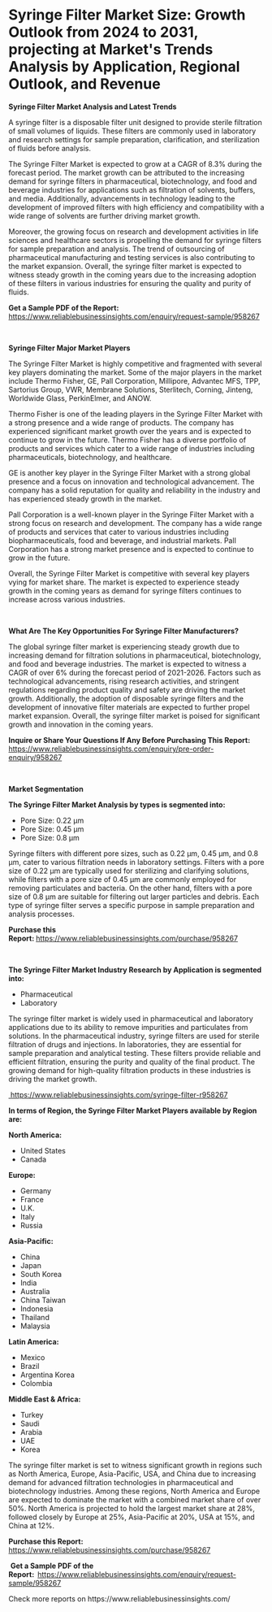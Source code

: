 <p><h1>Syringe Filter Market Size: Growth Outlook from 2024 to 2031, projecting at Market's Trends Analysis by Application, Regional Outlook, and Revenue</h1></p><p><strong>Syringe Filter Market Analysis and Latest Trends</strong></p>
<p><p>A syringe filter is a disposable filter unit designed to provide sterile filtration of small volumes of liquids. These filters are commonly used in laboratory and research settings for sample preparation, clarification, and sterilization of fluids before analysis.</p><p>The Syringe Filter Market is expected to grow at a CAGR of 8.3% during the forecast period. The market growth can be attributed to the increasing demand for syringe filters in pharmaceutical, biotechnology, and food and beverage industries for applications such as filtration of solvents, buffers, and media. Additionally, advancements in technology leading to the development of improved filters with high efficiency and compatibility with a wide range of solvents are further driving market growth.</p><p>Moreover, the growing focus on research and development activities in life sciences and healthcare sectors is propelling the demand for syringe filters for sample preparation and analysis. The trend of outsourcing of pharmaceutical manufacturing and testing services is also contributing to the market expansion. Overall, the syringe filter market is expected to witness steady growth in the coming years due to the increasing adoption of these filters in various industries for ensuring the quality and purity of fluids.</p></p>
<p><strong>Get a Sample PDF of the Report:&nbsp;</strong> <a href="https://www.reliablebusinessinsights.com/enquiry/request-sample/958267">https://www.reliablebusinessinsights.com/enquiry/request-sample/958267</a></p>
<p>&nbsp;</p>
<p><strong>Syringe Filter Major Market Players</strong></p>
<p><p>The Syringe Filter Market is highly competitive and fragmented with several key players dominating the market. Some of the major players in the market include Thermo Fisher, GE, Pall Corporation, Millipore, Advantec MFS, TPP, Sartorius Group, VWR, Membrane Solutions, Sterlitech, Corning, Jinteng, Worldwide Glass, PerkinElmer, and ANOW.</p><p>Thermo Fisher is one of the leading players in the Syringe Filter Market with a strong presence and a wide range of products. The company has experienced significant market growth over the years and is expected to continue to grow in the future. Thermo Fisher has a diverse portfolio of products and services which cater to a wide range of industries including pharmaceuticals, biotechnology, and healthcare.</p><p>GE is another key player in the Syringe Filter Market with a strong global presence and a focus on innovation and technological advancement. The company has a solid reputation for quality and reliability in the industry and has experienced steady growth in the market.</p><p>Pall Corporation is a well-known player in the Syringe Filter Market with a strong focus on research and development. The company has a wide range of products and services that cater to various industries including biopharmaceuticals, food and beverage, and industrial markets. Pall Corporation has a strong market presence and is expected to continue to grow in the future.</p><p>Overall, the Syringe Filter Market is competitive with several key players vying for market share. The market is expected to experience steady growth in the coming years as demand for syringe filters continues to increase across various industries.</p></p>
<p>&nbsp;</p>
<p><strong>What Are The Key Opportunities For Syringe Filter Manufacturers?</strong></p>
<p><p>The global syringe filter market is experiencing steady growth due to increasing demand for filtration solutions in pharmaceutical, biotechnology, and food and beverage industries. The market is expected to witness a CAGR of over 6% during the forecast period of 2021-2026. Factors such as technological advancements, rising research activities, and stringent regulations regarding product quality and safety are driving the market growth. Additionally, the adoption of disposable syringe filters and the development of innovative filter materials are expected to further propel market expansion. Overall, the syringe filter market is poised for significant growth and innovation in the coming years.</p></p>
<p><strong>Inquire or Share Your Questions If Any Before Purchasing This Report:</strong> <a href="https://www.reliablebusinessinsights.com/enquiry/pre-order-enquiry/958267">https://www.reliablebusinessinsights.com/enquiry/pre-order-enquiry/958267</a></p>
<p>&nbsp;</p>
<p><strong>Market Segmentation</strong></p>
<p><strong>The Syringe Filter Market Analysis by types is segmented into:</strong></p>
<p><ul><li>Pore Size: 0.22 μm</li><li>Pore Size: 0.45 μm</li><li>Pore Size: 0.8 μm</li></ul></p>
<p><p>Syringe filters with different pore sizes, such as 0.22 μm, 0.45 μm, and 0.8 μm, cater to various filtration needs in laboratory settings. Filters with a pore size of 0.22 μm are typically used for sterilizing and clarifying solutions, while filters with a pore size of 0.45 μm are commonly employed for removing particulates and bacteria. On the other hand, filters with a pore size of 0.8 μm are suitable for filtering out larger particles and debris. Each type of syringe filter serves a specific purpose in sample preparation and analysis processes.</p></p>
<p><strong>Purchase this Report:&nbsp;</strong><a href="https://www.reliablebusinessinsights.com/purchase/958267">https://www.reliablebusinessinsights.com/purchase/958267</a></p>
<p>&nbsp;</p>
<p><strong>The Syringe Filter Market Industry Research by Application is segmented into:</strong></p>
<p><ul><li>Pharmaceutical</li><li>Laboratory</li></ul></p>
<p><p>The syringe filter market is widely used in pharmaceutical and laboratory applications due to its ability to remove impurities and particulates from solutions. In the pharmaceutical industry, syringe filters are used for sterile filtration of drugs and injections. In laboratories, they are essential for sample preparation and analytical testing. These filters provide reliable and efficient filtration, ensuring the purity and quality of the final product. The growing demand for high-quality filtration products in these industries is driving the market growth.</p></p>
<p><a href="https://www.reliablebusinessinsights.com/syringe-filter-r958267">&nbsp;https://www.reliablebusinessinsights.com/syringe-filter-r958267</a></p>
<p><strong>In terms of Region, the Syringe Filter Market Players available by Region are:</strong></p>
<p>
    <p> <strong> North America: </strong>
        <ul>
            <li>United States</li>
            <li>Canada</li>
        </ul>
        </p> 
    <p> <strong> Europe: </strong>
        <ul>
            <li>Germany</li>
            <li>France</li>
            <li>U.K.</li>
            <li>Italy</li>
            <li>Russia</li>
        </ul>
        </p> 
    <p> <strong> Asia-Pacific: </strong>
        <ul>
            <li>China</li>
            <li>Japan</li>
            <li>South Korea</li>
            <li>India</li>
            <li>Australia</li>
            <li>China Taiwan</li>
            <li>Indonesia</li>
            <li>Thailand</li>
            <li>Malaysia</li>
        </ul>
        </p> 
    <p> <strong> Latin America: </strong>
        <ul>
            <li>Mexico</li>
            <li>Brazil</li>
            <li>Argentina Korea</li>
            <li>Colombia</li>
        </ul>
        </p> 
    <p> <strong> Middle East & Africa: </strong>
        <ul>
            <li>Turkey</li>
            <li>Saudi</li>
            <li>Arabia</li>
            <li>UAE</li>
            <li>Korea</li>
        </ul>
    </p>
    </p>
<p><p>The syringe filter market is set to witness significant growth in regions such as North America, Europe, Asia-Pacific, USA, and China due to increasing demand for advanced filtration technologies in pharmaceutical and biotechnology industries. Among these regions, North America and Europe are expected to dominate the market with a combined market share of over 50%. North America is projected to hold the largest market share at 28%, followed closely by Europe at 25%, Asia-Pacific at 20%, USA at 15%, and China at 12%.</p></p>
<p><strong>Purchase this Report: </strong><a href="https://www.reliablebusinessinsights.com/purchase/958267">https://www.reliablebusinessinsights.com/purchase/958267</a></p>
<p>&nbsp;<strong>Get a Sample PDF of the Report:&nbsp;&nbsp;</strong><a href="https://www.reliablebusinessinsights.com/enquiry/request-sample/958267">https://www.reliablebusinessinsights.com/enquiry/request-sample/958267</a></p>
<p><strong></strong></p>
<p>Check more reports on https://www.reliablebusinessinsights.com/</p>